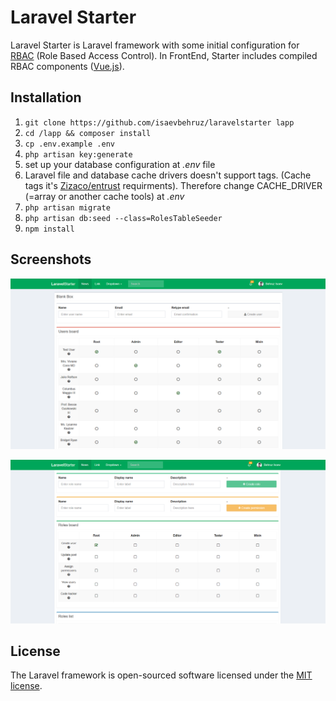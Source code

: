 # Laravel Starter

Laravel Starter is Laravel framework with some initial configuration for [RBAC](https://en.wikipedia.org/wiki/Role-based_access_control) (Role Based Access Control). In FrontEnd, Starter includes compiled RBAC components ([Vue.js](https://vuejs.org)).

## Installation
1. `git clone https://github.com/isaevbehruz/laravelstarter lapp`
2. `cd /lapp && composer install`
3. `cp .env.example .env`
4. `php artisan key:generate`
5. set up your database configuration at _.env_ file
6. Laravel file and database cache drivers doesn't support tags. (Cache tags it's [Zizaco/entrust](https://github.com/Zizaco/entrust) requirments). Therefore change CACHE_DRIVER (=array or another cache tools) at _.env_
7. `php artisan migrate`
8. `php artisan db:seed --class=RolesTableSeeder`
9. `npm install`

## Screenshots
![Screenshot 1](/pc1.PNG?raw=true "RBAC")

![Screenshot 2](/pc2.PNG?raw=true "RBAC")

## License

The Laravel framework is open-sourced software licensed under the [MIT license](http://opensource.org/licenses/MIT).
